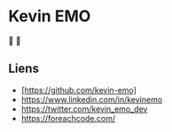 # Kevin EMO

:elephant: :dash:

## Liens

- [https://github.com/kevin-emo]
- https://www.linkedin.com/in/kevinemo
- https://twitter.com/kevin_emo_dev
- https://foreachcode.com/
